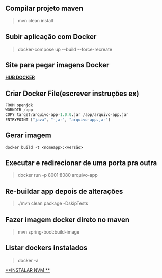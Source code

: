 ## Compilar projeto maven

> mvn clean install

## Subir aplicação com Docker

> docker-compose up --build --force-recreate

## Site para pegar imagens Docker

[**HUB DOCKER**](hub.docker.com)

## Criar Docker File(escrever instruções ex)

```python
FROM openjdk
WORKDIR /app
COPY target/arquivo-app-1.0.0.jar /app/arquivo-app.jar
ENTRYPOINT ["java", "-jar", "arquivo-app.jar"]
```
## Gerar imagem

``` docker build -t <nomeapp>:<versão> ```
  
## Executar e redirecionar de uma porta pra outra

> docker run -p 8001:8080 arquivo-app

## Re-buildar app depois de alterações

> ./mvn clean package -DskipTests

## Fazer imagem docker direto no maven

> mvn spring-boot:build-image

## Listar dockers instalados

> docker -a

[**INSTALAR NVM **](https://gist.github.com/d2s/372b5943bce17b964a79)


